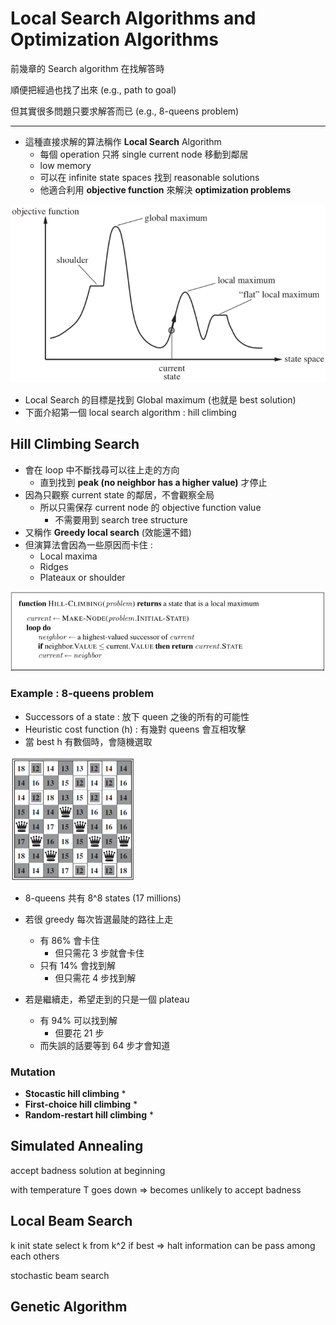 # Local Search Algorithms and Optimization Algorithms
前幾章的 Search algorithm 在找解答時

順便把經過也找了出來 (e.g., path to goal)

但其實很多問題只要求解答而已 (e.g., 8-queens problem)

---
* 這種直接求解的算法稱作 **Local Search** Algorithm
  * 每個 operation 只將 single current node 移動到鄰居
  * low memory
  * 可以在 infinite state spaces 找到 reasonable solutions
  * 他適合利用 **objective function** 來解決 **optimization problems**

![](../.gitbook/assets/ncku_artificial_intelligence/state_space_1d.png)

* Local Search 的目標是找到 Global maximum (也就是 best solution)
* 下面介紹第一個 local search algorithm : hill climbing 

## Hill Climbing Search
* 會在 loop 中不斷找尋可以往上走的方向
  * 直到找到 **peak (no neighbor has a higher value)** 才停止
* 因為只觀察 current state 的鄰居，不會觀察全局
  * 所以只需保存 current node 的 objective function value
    * 不需要用到 search tree structure
* 又稱作 **Greedy local search** (效能還不錯)
* 但演算法會因為一些原因而卡住 :
  * Local maxima
  * Ridges
  * Plateaux or shoulder

![](../.gitbook/assets/ncku_artificial_intelligence/hill_climbing_algorithm.png)

### Example : 8-queens problem
* Successors of a state : 放下 queen 之後的所有的可能性
* Heuristic cost function (h) : 有幾對 queens 會互相攻擊
* 當 best h 有數個時，會隨機選取

![](../.gitbook/assets/ncku_artificial_intelligence/hill_climbing_8_queens.png)

* 8-queens 共有 8^8 states (17 millions)
* 若很 greedy 每次皆選最陡的路往上走
  * 有 86% 會卡住
    * 但只需花 3 步就會卡住
  * 只有 14% 會找到解
    * 但只需花 4 步找到解

* 若是繼續走，希望走到的只是一個 plateau
  * 有 94% 可以找到解
    * 但要花 21 步
  * 而失誤的話要等到 64 步才會知道

### Mutation
* **Stocastic hill climbing**
  * 
* **First-choice hill climbing**
  * 
* **Random-restart hill climbing**
  * 



## Simulated Annealing
accept badness solution at beginning

with temperature T goes down => becomes unlikely to accept badness


## Local Beam Search
k init state
select k from k^2
if best => halt
information can be pass among each others

stochastic beam search

## Genetic Algorithm


